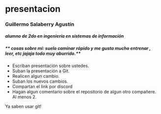 # presentacion


### **Guillermo Salaberry Agustín** 

##### **alumno de 2do en ingeniería en sistemas de  información**

##### ** cosas sobre mí: suelo caminar rápido y me gusta mucho entrenar , leer, etc jajaja todo muy aburrido.**






- Escriban presentación sobre ustedes.
- Suban la presentación a Git.
- Realicen algun cambio.
- Suban los nuevos cambios.
- Compartan el link por discord
- Hagan algun comentario sobre el repositorio de algun otro compañere. Al menos 2.

Ya saben usar git!

